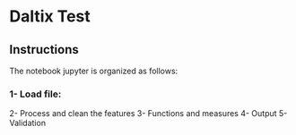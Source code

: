 # Daltix Test

## Instructions

  The notebook jupyter is organized as follows:

### 1- Load file: 
2- Process and clean the features
3- Functions and measures
4- Output
5- Validation

 
